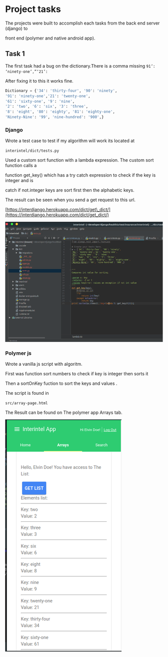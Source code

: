 # Project tasks

The projects were built to accomplish each tasks from the back end server \(django\) to

front end \(polymer and native android app\).

## Task 1

The first task had a bug on the dictionary.There is a comma missing `91’: ‘ninety-one’,”‘21’:`

After fixing it to this it works fine.

```py
Dictionary = {'34': 'thirty-four', '90': 'ninety',
'91': 'ninety-one','21': 'twenty-one',
'61': 'sixty-one', '9': 'nine',
'2': 'two', '6': 'six', '3': 'three',
'8': 'eight', '80': 'eighty', '81': 'eighty-one',
'Ninety-Nine': '99', 'nine-hundred': '900',}
```

### Django

Wrote a test case to test if my algorithm will work its located at

`interintel/dict/tests.py`

Used a custom sort function with a lambda expression. The custom sort function calls a

function get\_key\(\) which has a try catch expression to check if the key is integer and is

catch if not.integer keys are sort first then the alphabetic keys.

The result can be seen when you send a get request to this url.

[https://interdjango.herokuapp.com/dict/get\_dict/](https://interdjango.herokuapp.com/dict/get_dict/)

![](/assets/djangotest.png)

### Polymer js

Wrote a vanilla js script with algoritm.

First was function sort numbers to check if key is integer then sorts it

Then a sortOnKey fuction to sort the keys and values .

The script is found in

`src/array-page.html`

The Result can be found on The polymer app Arrays tab.

![](/assets/arraylist.png)

